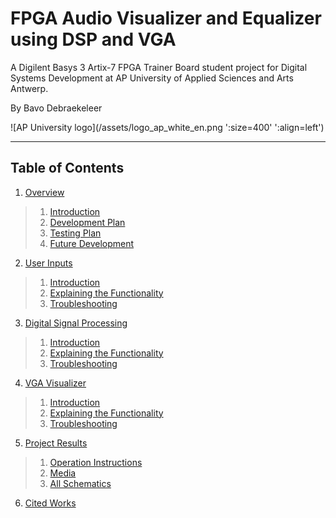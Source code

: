 # FPGA Audio Visualizer and Equalizer using DSP and VGA

A Digilent Basys 3 Artix-7 FPGA Trainer Board student project for Digital Systems Development at AP University of Applied Sciences and Arts Antwerp.

By Bavo Debraekeleer

![AP University logo](/assets/logo_ap_white_en.png ':size=400' ':align=left')

---

## Table of Contents

1. [Overview](/overview.md)

>  1. [Introduction](/overview.md#introduction)
>  2. [Development Plan](/overview.md#development-plan)
>  3. [Testing Plan](/overview.md#testing-plan)
>  4. [Future Development](/overview.md#future-development)

2. [User Inputs](/user-inputs.md)

>  1. [Introduction](/user-inputs.md#introduction)
>  2. [Explaining the Functionality](/user-inputs.md#explaining-the-functionality)
>  3. [Troubleshooting](/user-inputs.md#troubleshooting)

3. [Digital Signal Processing](/dsp.md)

>  1. [Introduction](/dsp.md#introduction)
>  2. [Explaining the Functionality](/dsp.md#explaining-the-functionality)
>  3. [Troubleshooting](/dsp.md#troubleshooting)

4. [VGA Visualizer](/vga.md)

>  1. [Introduction](/vga.md#introduction)
>  2. [Explaining the Functionality](/vga.md#explaining-the-functionality)
>  3. [Troubleshooting](/vga.md#troubleshooting)

5. [Project Results](/results.md)

>  1. [Operation Instructions](/results.md#operation-instructions)
>  2. [Media](/results.md#media)
>  3. [All Schematics](/results.md#all-schematics)

6. [Cited Works](/cited-works.md)
